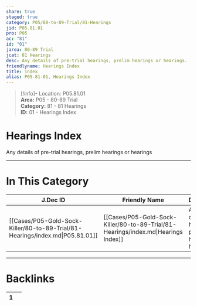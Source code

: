 ```yaml
---  
share: true  
staged: true  
category: P05/80-to-89-Trial/81-Hearings  
jid: P05.81.01  
pro: P05  
ac: "81"  
id: "01"  
jarea: 80-89 Trial  
jcat: 81 Hearings  
desc: Any details of pre-trial hearings, prelim hearings or hearings.  
friendlyname: Hearings Index  
title: index  
alias: P05-81-01, Hearings Index  
---  
```

  
>[!info]- Location: P05.81.01  
>**Area:** P05 - 80-89 Trial  
>**Category:** 81 - 81 Hearings  
>**ID:** 01 - Hearings Index  
  
# Hearings Index  
  
Any details of pre-trial hearings, prelim hearings or hearings  
   
  
  
---  
# In This Category  
  
| J.Dec ID                                                                      | Friendly Name                                                                      | Description                                                     |  
| ----------------------------------------------------------------------------- | ---------------------------------------------------------------------------------- | --------------------------------------------------------------- |  
| [[Cases/P05-Gold-Sock-Killer/80-to-89-Trial/81-Hearings/index.md\|P05.81.01]] | [[Cases/P05-Gold-Sock-Killer/80-to-89-Trial/81-Hearings/index.md\|Hearings Index]] | Any details of pre-trial hearings, prelim hearings or hearings. |  
  
  
---  
# Backlinks  
<div><table class="dataview table-view-table"><thead class="table-view-thead"><tr class="table-view-tr-header"><th class="table-view-th"><span></span><span class="dataview small-text">1</span></th><th class="table-view-th"><span></span></th></tr></thead><tbody class="table-view-tbody"></tbody></table></div>